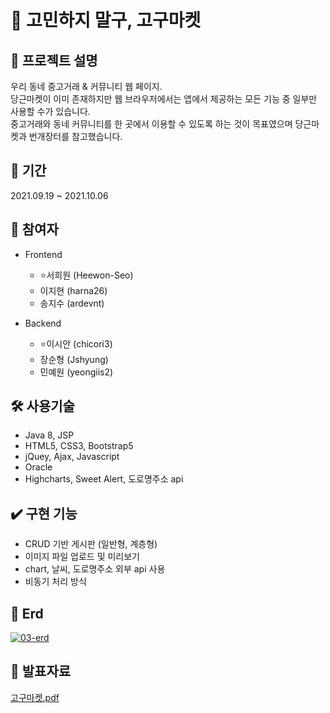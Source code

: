 # 🚀 고민하지 말구, 고구마켓

## 🙌 프로젝트 설명

우리 동네 중고거래 & 커뮤니티 웹 페이지.  
당근마켓이 이미 존재하지만 웹 브라우저에서는 앱에서 제공하는 모든 기능 중 일부만 사용할 수가 있습니다.  
중고거래와 동네 커뮤니티를 한 곳에서 이용할 수 있도록 하는 것이 목표였으며 당근마켓과 번개장터를 참고했습니다.  

## 📆 기간

2021.09.19 ~ 2021.10.06

## 🌱 참여자

- Frontend
  - ⭐서희원 (Heewon-Seo)
  - 이지현 (harna26)
  - 송지수 (ardevnt)
  
- Backend
  - ⭐이시안 (chicori3)
  - 장순형 (Jshyung)
  - 민예원 (yeongiis2)

## 🛠️ 사용기술

- Java 8, JSP
- HTML5, CSS3, Bootstrap5
- jQuey, Ajax, Javascript
- Oracle
- Highcharts, Sweet Alert, 도로명주소 api

## ✔️ 구현 기능

- CRUD 기반 게시판 (일반형, 계층형)
- 이미지 파일 업로드 및 미리보기
- chart, 날씨, 도로명주소 외부 api 사용
- 비동기 처리 방식

## 🔖 Erd
<a href="https://ibb.co/NT8zL3y"><img src="https://i.ibb.co/0sg3fXG/03-erd.jpg" alt="03-erd" border="0"></a><br />

## 📁 발표자료

[고구마켓.pdf](https://drive.google.com/file/d/1T4IIT61aFExQqoYX2rsQpETxyvP9UU0D/view?usp=sharing)
